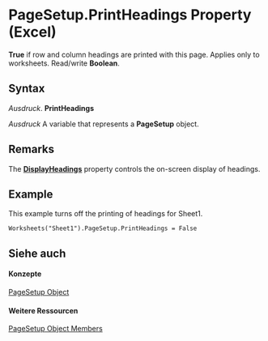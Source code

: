 
# PageSetup.PrintHeadings Property (Excel)

 **True** if row and column headings are printed with this page. Applies only to worksheets. Read/write **Boolean**.


## Syntax

 _Ausdruck_. **PrintHeadings**

 _Ausdruck_ A variable that represents a **PageSetup** object.


## Remarks

The  **[DisplayHeadings](7105f3a4-2322-c796-5ca6-59ea46d2e248.md)** property controls the on-screen display of headings.


## Example

This example turns off the printing of headings for Sheet1.


```
Worksheets("Sheet1").PageSetup.PrintHeadings = False
```


## Siehe auch


#### Konzepte


[PageSetup Object](2fd22df9-5987-f723-04a9-9a3f2e84ac81.md)
#### Weitere Ressourcen


[PageSetup Object Members](http://msdn.microsoft.com/library/feabe079-cb03-f560-6032-88f5585ec8a8%28Office.15%29.aspx)